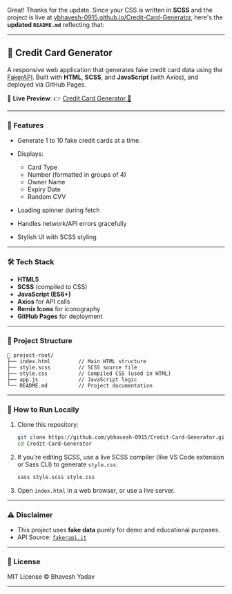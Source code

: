 Great! Thanks for the update. Since your CSS is written in **SCSS** and the project is live at [ybhavesh-0915.github.io/Credit-Card-Generator](https://ybhavesh-0915.github.io/Credit-Card-Generator/), here's the **updated `README.md`** reflecting that:

---

## 📇 Credit Card Generator

A responsive web application that generates fake credit card data using the [FakerAPI](https://fakerapi.it/). Built with **HTML**, **SCSS**, and **JavaScript** (with Axios), and deployed via GitHub Pages.

🔗 **Live Preview**:
👉 [Credit Card Generator 🔗](https://ybhavesh-0915.github.io/Credit-Card-Generator/)

---

### 🚀 Features

* Generate 1 to 10 fake credit cards at a time.
* Displays:

  * Card Type
  * Number (formatted in groups of 4)
  * Owner Name
  * Expiry Date
  * Random CVV
* Loading spinner during fetch
* Handles network/API errors gracefully
* Stylish UI with SCSS styling

---

### 🛠️ Tech Stack

* **HTML5**
* **SCSS** (compiled to CSS)
* **JavaScript (ES6+)**
* **Axios** for API calls
* **Remix Icons** for iconography
* **GitHub Pages** for deployment

---

### 📂 Project Structure

```
📁 project-root/
├── index.html         // Main HTML structure
├── style.scss         // SCSS source file
├── style.css          // Compiled CSS (used in HTML)
├── app.js             // JavaScript logic
└── README.md          // Project documentation
```

---

### 🧪 How to Run Locally

1. Clone this repository:

   ```bash
   git clone https://github.com/ybhavesh-0915/Credit-Card-Generator.git
   cd Credit-Card-Generator
   ```

2. If you're editing SCSS, use a live SCSS compiler (like VS Code extension or Sass CLI) to generate `style.css`:

   ```bash
   sass style.scss style.css
   ```

3. Open `index.html` in a web browser, or use a live server.

---

### ⚠️ Disclaimer

* This project uses **fake data** purely for demo and educational purposes.
* API Source: [`fakerapi.it`](https://fakerapi.it/en)

---

### 📜 License

MIT License © Bhavesh Yadav

---
